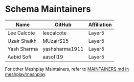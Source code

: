 # Schema Maintainers

| Name                | GitHub                 | Affiliation |
| ------------------- | ---------------------- | ----------- |
| Lee Calcote         | leecalcote             | Layer5      |
| Uzair Shaikh        | MUzairS15              | Layer5      |
| Yash Sharma         | yashsharma1911         | Layer5      |
| Aabid Sofi          | aasofi19               | Layer5      |

For other Meshplay Maintainers, refer to  [MAINTAINERS.md in meshplay/meshplay](https://github.com/meshplay/meshplay/blob/master/MAINTAINERS.md).

